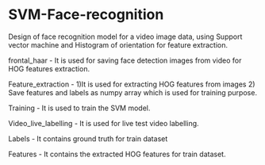 # SVM-Face-recognition
Design of face recognition model for a video image data, using Support vector machine and Histogram of orientation for feature extraction.

frontal_haar - It is used for saving face detection images from video for HOG features extraction.

Feature_extraction - 1)It is used for extracting HOG features from images
2) Save features and labels as numpy array which is used for training purpose. 

Training - It is used to train the SVM model.

Video_live_labelling - It is used for live test video labelling. 

Labels - It contains ground truth for train dataset 

Features - It contains the extracted HOG features for train dataset.
